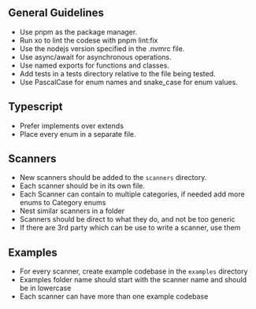 ## General Guidelines

- Use pnpm as the package manager.
- Run xo to lint the codese with pnpm lint:fix
- Use the nodejs version specified in the .nvmrc file.
- Use async/await for asynchronous operations.
- Use named exports for functions and classes.
- Add tests in a tests directory relative to the file being tested.
- Use PascalCase for enum names and snake_case for enum values.

## Typescript

- Prefer implements over extends
- Place every enum in a separate file.

## Scanners

- New scanners should be added to the `scanners` directory.
- Each scanner should be in its own file.
- Each Scanner can contain to multiple categories, if needed add more enums to Category enums
- Nest similar scanners in a folder
- Scanners should be direct to what they do, and not be too generic
- If there are 3rd party which can be use to write a scanner, use them

## Examples

- For every scanner, create example codebase in the `examples` directory
- Examples folder name should start with the scanner name and should be in lowercase
- Each scanner can have more than one example codebase

<!-- PSST-AI-INSTRUCTIONS-START -->
<!-- PSST-AI-INSTRUCTIONS-END -->
